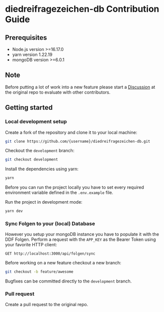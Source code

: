 # diedreifragezeichen-db Contribution Guide

## Prerequisites

- Node.js version >=16.17.0
- yarn version 1.22.19
- mongoDB version >=6.0.1

## Note

Before putting a lot of work into a new feature please start a [Discussion](https://github.com/leifarriens/diedreifragezeichen-db/discussions) at the original repo to evaluate with other contributors.

## Getting started

### Local development setup

Create a fork of the repository and clone it to your local machine:

```sh
git clone https://github.com/{username}/diedreifragezeichen-db.git
```

Checkout the `development` branch:

```sh
git checkout development
```

Install the dependencies using yarn:

```sh
yarn
```

Before you can run the project locally you have to set every required environment variable defined in the `.env.example` file.

Run the project in development mode:

```sh
yarn dev
```

### Sync Folgen to your (local) Database

However you setup your mongoDB instance you have to populate it with the DDF Folgen. Perform a request with the `APP_KEY` as the Bearer Token using your favorite HTTP client:

`GET http://localhost:3000/api/folgen/sync`

Before working on a new feature checkout a new branch:

```sh
git checkout -b feature/awesome
```

Bugfixes can be committed directly to the `development` branch.

### Pull request

Create a pull request to the original repo.
